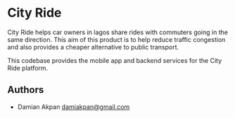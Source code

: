 # City Ride

City Ride helps car owners in lagos share rides with commuters going in the same direction. This aim of this product is to help reduce traffic congestion and also provides a cheaper alternative to public transport.

This codebase provides the mobile app and backend services for the City Ride platform.

## Authors

* Damian Akpan <damiakpan@gmail.com>
